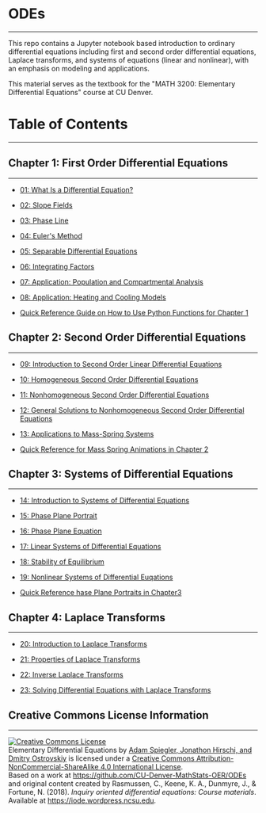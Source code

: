 # ODEs
---

This repo contains a Jupyter notebook based introduction to ordinary differential equations including first and second order differential equations, Laplace transforms, and systems of equations (linear and nonlinear), with an emphasis on modeling and applications. 

This material serves as the textbook for the "MATH 3200: Elementary Differential Equations" course at CU Denver.

# Table of Contents
---

## Chapter 1: First Order Differential Equations
---

- [01: What Is a Differential Equation?](https://githubtocolab.com/CU-Denver-MathStats-OER/ODEs/blob/main/Chp1/01-What-is-a-Differential-Equation.ipynb)

- [02: Slope Fields](https://githubtocolab.com/CU-Denver-MathStats-OER/ODEs/blob/main/Chp1/02-Slope-Fields.ipynb)

- [03: Phase Line](https://githubtocolab.com/CU-Denver-MathStats-OER/ODEs/blob/main/Chp1/03-Phase-Line.ipynb)

- [04: Euler's Method](https://githubtocolab.com/CU-Denver-MathStats-OER/ODEs/blob/main/Chp1/04-Eulers-Method.ipynb)

- [05: Separable Differential Equations](https://githubtocolab.com/CU-Denver-MathStats-OER/ODEs/blob/main/Chp1/05-Separable-Differential-Equations.ipynb)

- [06: Integrating Factors](https://githubtocolab.com/CU-Denver-MathStats-OER/ODEs/blob/main/Chp1/06-Integrating-Factors.ipynb)

- [07: Application: Population and Compartmental Analysis](https://githubtocolab.com/CU-Denver-MathStats-OER/ODEs/blob/main/Chp1/07-Mixture-Applications.ipynb)

- [08: Application: Heating and Cooling Models](https://githubtocolab.com/CU-Denver-MathStats-OER/ODEs/blob/main/Chp1/08-Application-Heating-and-Cooling.ipynb)

- [Quick Reference Guide on How to Use Python Functions for Chapter 1](https://githubtocolab.com/CU-Denver-MathStats-OER/ODEs/blob/main/Chp1/ODE-Tools-Tutorial.ipynb)


## Chapter 2: Second Order Differential Equations
---

- [09: Introduction to Second Order Linear Differential Equations](https://githubtocolab.com/CU-Denver-MathStats-OER/ODEs/blob/main/Chp2/09-Intro-to-Second-Order.ipynb)

- [10: Homogeneous Second Order Differential Equations](https://githubtocolab.com/CU-Denver-MathStats-OER/ODEs/blob/main/Chp2/10-Homogeneous-2nd-Order.ipynb)

- [11: Nonhomogeneous Second Order Differential Equations](https://githubtocolab.com/CU-Denver-MathStats-OER/ODEs/blob/main/Chp2/11-Nonhomogeneous-2nd-Order.ipynb)

- [12: General Solutions to Nonhomogeneous Second Order Differential Equations](https://githubtocolab.com/CU-Denver-MathStats-OER/ODEs/blob/main/Chp2/12-Superposition-2nd-Order.ipynb)

- [13: Applications to Mass-Spring Systems](https://githubtocolab.com/CU-Denver-MathStats-OER/ODEs/blob/main/Chp2/13-Mass-Spring.ipynb)

- [Quick Reference for Mass Spring Animations in Chapter 2](https://githubtocolab.com/CU-Denver-MathStats-OER/ODEs/blob/main/Chp2/Mass-Spring-Tutorial.ipynb)


## Chapter 3: Systems of Differential Equations
---

- [14: Introduction to Systems of Differential Equations](https://githubtocolab.com/CU-Denver-MathStats-OER/ODEs/blob/main/Chp3/14-Introduction-to-Systems.ipynb)

- [15: Phase Plane Portrait](https://githubtocolab.com/CU-Denver-MathStats-OER/ODEs/blob/main/Chp3/15-Phase-Plane-Portrait.ipynb)

- [16: Phase Plane Equation](https://githubtocolab.com/CU-Denver-MathStats-OER/ODEs/blob/main/Chp3/16-Phase-Plane-Equation.ipynb)

- [17: Linear Systems of Differential Equations](https://githubtocolab.com/CU-Denver-MathStats-OER/ODEs/blob/main/Chp3/17-Linear-Systems.ipynb)

- [18: Stability of Equilibrium](https://githubtocolab.com/CU-Denver-MathStats-OER/ODEs/blob/main/Chp3/18-Stability-of-Equilibrium.ipynb)

- [19: Nonlinear Systems of Differential Euqations](https://githubtocolab.com/CU-Denver-MathStats-OER/ODEs/blob/main/Chp3/19-Nonlinear-Systems.ipynb)

- [Quick Reference hase Plane Portraits in Chapter3](https://githubtocolab.com/CU-Denver-MathStats-OER/ODEs/blob/main/Chp3/Phase-Portraits-Tutorial.ipynb)



## Chapter 4: Laplace Transforms
---

- [20: Introduction to Laplace Transforms](https://githubtocolab.com/CU-Denver-MathStats-OER/ODEs/blob/main/Chp4/20-Introduction-to-Laplace-Transforms.ipynb)

- [21: Properties of Laplace Transforms](https://githubtocolab.com/CU-Denver-MathStats-OER/ODEs/blob/main/Chp4/21-Properties-of-Laplace-Transforms.ipynb)

- [22: Inverse Laplace Transforms](https://githubtocolab.com/CU-Denver-MathStats-OER/ODEs/blob/main/Chp4/22-Inverse-Laplace-Transforms.ipynb)

- [23: Solving Differential Equations with Laplace Transforms](https://githubtocolab.com/CU-Denver-MathStats-OER/ODEs/blob/main/Chp4/23-Solving-IVP-with-Laplace-Transforms.ipynb)


## Creative Commons License Information
---

<a rel="license" href="https://creativecommons.org/licenses/by-nc-sa/4.0/"><img alt="Creative Commons License" style="border-width:0" src="https://i.creativecommons.org/l/by-nc-sa/4.0/80x15.png" /></a><br /><span xmlns:dct="http://purl.org/dc/terms/" property="dct:title">Elementary Differential Equations</span> by <a xmlns:cc="http://creativecommons.org/ns#" href="https://github.com/CU-Denver-MathStats-OER/ODEs" property="cc:attributionName" rel="cc:attributionURL">Adam Spiegler, Jonathon Hirschi, and Dmitry Ostrovskiy</a> is licensed under a <a rel="license" href="http://creativecommons.org/licenses/by-nc-sa/4.0/">Creative Commons Attribution-NonCommercial-ShareAlike 4.0 International License</a>.<br />Based on a work at <a xmlns:dct="http://purl.org/dc/terms/" href="https://github.com/CU-Denver-MathStats-OER/ODEs" rel="dct:source">https://github.com/CU-Denver-MathStats-OER/ODEs</a> and original content created by Rasmussen, C., Keene, K. A., Dunmyre, J., & Fortune, N. (2018). *Inquiry oriented differential equations: Course materials*. Available at <a href="https://iode.wordpress.ncsu.edu">https://iode.wordpress.ncsu.edu</a>.


